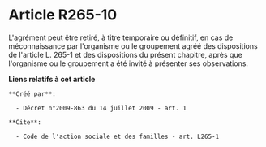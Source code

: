# Article R265-10

L'agrément peut être retiré, à titre temporaire ou définitif, en cas de méconnaissance par l'organisme ou le groupement agréé
des dispositions de l'article L. 265-1 et des dispositions du présent chapitre, après que l'organisme ou le groupement a été
invité à présenter ses observations.

**Liens relatifs à cet article**

	**Créé par**:

	  - Décret n°2009-863 du 14 juillet 2009 - art. 1

	**Cite**:

	  - Code de l'action sociale et des familles - art. L265-1
